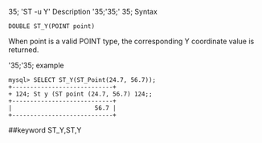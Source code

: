 35; 'ST -u Y'
Description
'35;'35;' 35; Syntax

`DOUBLE ST_Y(POINT point)`


When point is a valid POINT type, the corresponding Y coordinate value is returned.

'35;'35; example

```
mysql> SELECT ST_Y(ST_Point(24.7, 56.7));
+----------------------------+
+ 124; St y (ST point (24.7, 56.7) 124;;
+----------------------------+
|                       56.7 |
+----------------------------+
```
##keyword
ST_Y,ST,Y
